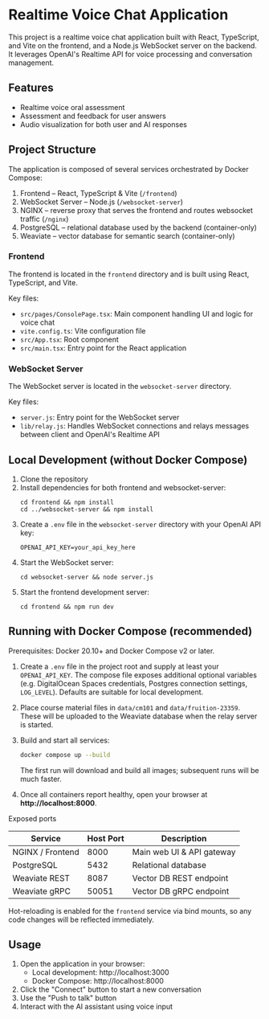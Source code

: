 # Realtime Voice Chat Application

This project is a realtime voice chat application built with React, TypeScript, and Vite on the frontend, and a Node.js WebSocket server on the backend. It leverages OpenAI's Realtime API for voice processing and conversation management.

## Features

- Realtime voice oral assessment
- Assessment and feedback for user answers
- Audio visualization for both user and AI responses

## Project Structure

The application is composed of several services orchestrated by Docker Compose:

1. Frontend – React, TypeScript & Vite (`/frontend`)
2. WebSocket Server – Node.js (`/websocket-server`)
3. NGINX – reverse proxy that serves the frontend and routes websocket traffic (`/nginx`)
4. PostgreSQL – relational database used by the backend (container-only)
5. Weaviate – vector database for semantic search (container-only)

### Frontend

The frontend is located in the `frontend` directory and is built using React, TypeScript, and Vite.

Key files:

- `src/pages/ConsolePage.tsx`: Main component handling UI and logic for voice chat
- `vite.config.ts`: Vite configuration file
- `src/App.tsx`: Root component
- `src/main.tsx`: Entry point for the React application

### WebSocket Server

The WebSocket server is located in the `websocket-server` directory.

Key files:

- `server.js`: Entry point for the WebSocket server
- `lib/relay.js`: Handles WebSocket connections and relays messages between client and OpenAI's Realtime API

## Local Development (without Docker Compose)

1. Clone the repository
2. Install dependencies for both frontend and websocket-server:
   ```
   cd frontend && npm install
   cd ../websocket-server && npm install
   ```
3. Create a `.env` file in the `websocket-server` directory with your OpenAI API key:
   ```
   OPENAI_API_KEY=your_api_key_here
   ```
4. Start the WebSocket server:
   ```
   cd websocket-server && node server.js
   ```
5. Start the frontend development server:
   ```
   cd frontend && npm run dev
   ```

## Running with Docker Compose (recommended)

Prerequisites: Docker 20.10+ and Docker Compose v2 or later.

1. Create a `.env` file in the project root and supply at least your `OPENAI_API_KEY`. The compose file exposes additional optional variables (e.g. DigitalOcean Spaces credentials, Postgres connection settings, `LOG_LEVEL`). Defaults are suitable for local development.
2. Place course material files in `data/cm101` and `data/fruition-23359`. These will be uploaded to the Weaviate database when the relay server is started.
3. Build and start all services:

   ```bash
   docker compose up --build
   ```

   The first run will download and build all images; subsequent runs will be much faster.

4. Once all containers report healthy, open your browser at **http://localhost:8000**.

Exposed ports

| Service          | Host Port | Description               |
| ---------------- | --------- | ------------------------- |
| NGINX / Frontend | 8000      | Main web UI & API gateway |
| PostgreSQL       | 5432      | Relational database       |
| Weaviate REST    | 8087      | Vector DB REST endpoint   |
| Weaviate gRPC    | 50051     | Vector DB gRPC endpoint   |

Hot-reloading is enabled for the `frontend` service via bind mounts, so any code changes will be reflected immediately.

## Usage

1. Open the application in your browser:
   - Local development: http://localhost:3000
   - Docker Compose: http://localhost:8000
2. Click the "Connect" button to start a new conversation
3. Use the "Push to talk" button
4. Interact with the AI assistant using voice input
